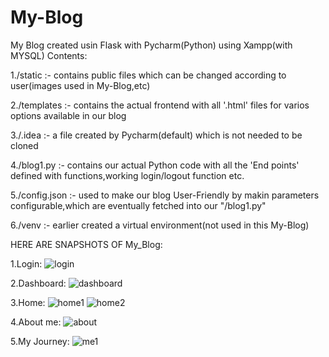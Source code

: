 # My-Blog
My Blog created usin Flask with Pycharm(Python) using Xampp(with MYSQL)
Contents:

1./static :- contains public files which can be changed according to user(images used in  My-Blog,etc)

2./templates :- contains the actual frontend with all '.html' files for varios options available in our blog

3./.idea :- a file created by Pycharm(default) which is not needed to be cloned

4./blog1.py :- contains our actual Python code with all the 'End points' defined with functions,working login/logout function etc. 

5./config.json :- used to make our blog User-Friendly by makin parameters configurable,which are eventually fetched into our "/blog1.py"

6./venv :- earlier created a virtual environment(not used in this My-Blog)

HERE ARE SNAPSHOTS OF My_Blog:

1.Login:
![login](https://user-images.githubusercontent.com/60129101/72984190-1a97b880-3e09-11ea-96bd-2807db3bf90f.JPG)

2.Dashboard:
![dashboard](https://user-images.githubusercontent.com/60129101/72984241-3b600e00-3e09-11ea-8a35-7f4f408a3a91.JPG)

3.Home:
![home1](https://user-images.githubusercontent.com/60129101/72984312-6cd8d980-3e09-11ea-8139-6aed4716a7a3.JPG)
![home2](https://user-images.githubusercontent.com/60129101/72984408-a3165900-3e09-11ea-8f0c-7a06c4b75381.JPG)

4.About me:
![about](https://user-images.githubusercontent.com/60129101/72984497-d658e800-3e09-11ea-93d3-40912f8821ae.JPG)

5.My Journey:
![me1](https://user-images.githubusercontent.com/60129101/72984574-0a340d80-3e0a-11ea-90be-087be209ca07.JPG)


